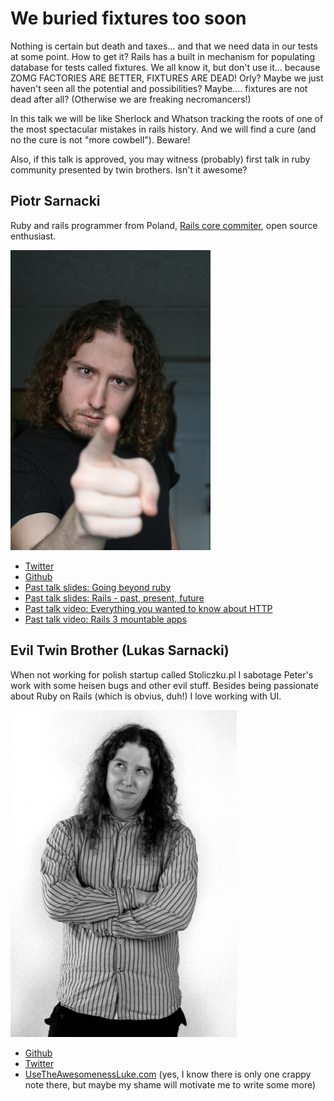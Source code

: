 # We buried fixtures too soon

Nothing is certain but death and taxes... and that we need data in our tests at some point. How to get it? Rails has a built in mechanism for populating database for tests called fixtures. We all know it, but don't use it... because ZOMG FACTORIES ARE BETTER, FIXTURES ARE DEAD! Orly? Maybe we just haven't seen all the potential and possibilities? Maybe.... fixtures are not dead after all? (Otherwise we are freaking necromancers!)

In this talk we will be like Sherlock and Whatson tracking the roots of one of the most spectacular mistakes in rails history. And we will find a cure (and no the cure is not "more cowbell"). Beware!

Also, if this talk is approved, you may witness (probably) first talk in ruby community presented by twin brothers. Isn't it awesome?

## Piotr Sarnacki

Ruby and rails programmer from Poland, [Rails core commiter](http://contributors.rubyonrails.org/contributors/piotr-sarnacki/commits), open source enthusiast.

![Profile picture](https://github.com/drogus/call-for-proposals/raw/master/Piotr_Sarnacki_and_Lukas_Sarnacki-We_burried_fixtures_too_soon/drogus.png)

- [Twitter](https://twitter.com/#!/drogus)
- [Github](http://github.com/drogus)
- [Past talk slides: Going beyond ruby](http://going-beyond-mvc-moscow.heroku.com)
- [Past talk slides: Rails - past, present, future](http://rails-present-past-future.heroku.com)
- [Past talk video: Everything you wanted to know about HTTP](http://blip.tv/rupy-strongly-dynamic-conference/piotr-sarnacki-everything-you-wanted-to-know-about-http-5949137)
- [Past talk video: Rails 3 mountable apps](http://confreaks.com/videos/436-rubyconf2010-ruby-summer-of-code-rails-3-mountable-apps)

## Evil Twin Brother (Lukas Sarnacki)

When not working for polish startup called Stoliczku.pl I sabotage Peter's work with some heisen bugs and other evil stuff.
Besides being passionate about Ruby on Rails (which is obvius, duh!) I love working with UI.

![Profile picture](https://github.com/drogus/call-for-proposals/raw/master/Piotr_Sarnacki_and_Lukas_Sarnacki-We_burried_fixtures_too_soon/lukas.jpg)

- [Github](https://github.com/lukesarnacki)
- [Twitter](http://twitter.com/lukesarnacki)
- [UseTheAwesomenessLuke.com](http://usetheawesomenessluke.com/) (yes, I know there is only one crappy note there, but maybe my shame will motivate me to write some more)

